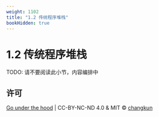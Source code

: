 ```yaml
---
weight: 1102
title: "1.2 传统程序堆栈"
bookHidden: true
---
```


# 1.2 传统程序堆栈

TODO: 请不要阅读此小节，内容编排中


## 许可

[Go under the hood](https://github.com/golang-design/under-the-hood) | CC-BY-NC-ND 4.0 & MIT &copy; [changkun](https://changkun.de)
